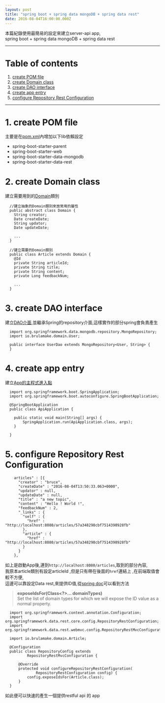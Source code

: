 ```yaml
---
layout: post
title: "spring boot + spring data mongoDB + spring data rest"
date: 2016-08-04T16:00:00.000Z
---
```


本篇紀錄使用最簡易的設定來建立server-api app,  
 spring boot + spring data mongoDB + spring data rest

--------------------------------------------------------------------------------

# Table of contents

1. [create POM file](#create-pom-file)
2. [create Domain class](#create-domain-class)
3. [create DAO interface](#create-dao-interface)
4. [create app entry](#create-app-entry)
5. [configure Repository Rest Configuration](#configure-repository-rest-configuration)

--------------------------------------------------------------------------------  


# 1\. create POM file  
主要是在[pom.xml][pomFile]內增加以下lib依賴設定
* spring-boot-starter-parent
* spring-boot-starter-web
* spring-boot-starter-data-mongodb
* spring-boot-starter-data-rest

# 2\. create Domain class  
建立需要用到的[Domain][domainDir]類別

```
  //建立抽象的Domain類別來放常用的屬性
  public abstract class Domain {
  	String creator;
  	Date createDate;
  	String updator;
  	Date updateDate;

    ...
  }

  //建立需要的Domain類別
  public class Article extends Domain {
  	@Id
  	private String articleId;
  	private String title;
  	private String content;
  	private Long feedbackNum;

    ...
  }

```

# 3\. create DAO interface  
建立[DAO介面][repositoryDir],並繼承Spring的repository介面,這樣實作的部分spring會負責產生  

```
  import org.springframework.data.mongodb.repository.MongoRepository;
  import io.brulamake.domain.User;

  public interface UserDao extends MongoRepository<User, String> {
  }
```

# 4\. create app entry  
建立[App的主程式進入點][appEntry]  

```
  import org.springframework.boot.SpringApplication;
  import org.springframework.boot.autoconfigure.SpringBootApplication;

  @SpringBootApplication
  public class ApiApplication {

  	public static void main(String[] args) {
  		SpringApplication.run(ApiApplication.class, args);
  	}

  }
```

# 5\. configure Repository Rest Configuration

```
    articles" : [{
      "creator" : "bruce",
      "createDate" : "2016-08-04T13:50:33.063+0000",
      "updator" : null,
      "updateDate" : null,
      "title" : "a new topic",
      "content" : "Hello ! World !",
      "feedbackNum" : 2,
      "_links" : {
        "self" : {
          "href" : "http://localhost:8080/articles/57a348298cbf7514398928fb"
        },
        "article" : {
          "href" : "http://localhost:8080/articles/57a348298cbf7514398928fb"
        }
      }
    },
```
如上是啟動App後,連到`http://localhost:8080/articles`,取到的部分內容,  
我原本article類別有設定articleId ,但是只有帶在後面的`href`連結上 ,在前端取值會較不方便,    
這邊可以靠設定Data rest,來提供ID值,從[spring doc][RepositoryRestConfigurationDoc]可以看到方法  

> **exposeIdsFor(Class<?>... domainTypes)**  
Set the list of domain types for which we will expose the ID value as a normal property.

```
  import org.springframework.context.annotation.Configuration;
  import org.springframework.data.rest.core.config.RepositoryRestConfiguration;
  import org.springframework.data.rest.webmvc.config.RepositoryRestMvcConfiguration;

  import io.brulamake.domain.Article;

  @Configuration
  public class RepositoryConfig extends
          RepositoryRestMvcConfiguration {

      @Override
      protected void configureRepositoryRestConfiguration(
              RepositoryRestConfiguration config) {
          config.exposeIdsFor(Article.class);
      }
  }
```

如此便可以快速的產生一個提供restful api 的 app  

[pomFile]:https://github.com/weichou1229/brulamake/blob/3c5f14a3d253cb69e7b676ed1772c7af133e13ff/brulamake-api/pom.xml
[domainDir]:https://github.com/weichou1229/brulamake/tree/e09129853baab34a80662782313cbcefa243fb68/brulamake-api/src/main/java/io/brulamake/domain
[repositoryDir]:https://github.com/weichou1229/brulamake/tree/e09129853baab34a80662782313cbcefa243fb68/brulamake-api/src/main/java/io/brulamake/repository
[appEntry]:https://github.com/weichou1229/brulamake/blob/e09129853baab34a80662782313cbcefa243fb68/brulamake-api/src/main/java/io/brulamake/MicroApplication.java
[RepositoryRestConfigurationDoc]:http://docs.spring.io/spring-data/rest/docs/current/api/org/springframework/data/rest/core/config/RepositoryRestConfiguration.html
